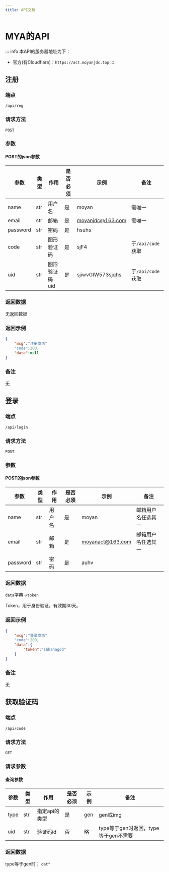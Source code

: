 ```yaml
---
title: API文档
---
```

# MYA的API
::: info
本API的服务器地址为下：
- 官方(有Cloudflare)：`https://act.moyanjdc.top`
:::
## 注册

### 端点
`/api/reg`

### 请求方法
`POST`

### 参数

#### POST的json参数
|  参数   | 类型  | 作用 | 是否必须 | 示例 | 备注 |
|  ----  | ----  | ---- | ---- | ---- | ---- | 
| name   | str   | 用户名|  是  | moyan | 需唯一 |
| email  | str   | 邮箱  |  是  | moyanjdc@163.com  | 需唯一 |
| password | str | 密码 | 是 | hsuhs |  |
| code | str | 图形验证码 | 是 | sjF4 | 于`/api/code`获取 |
| uid | str | 图形验证码uid | 是 | sjiwvGIW573sjqhs | 于`/api/code`获取 |

### 返回数据
无返回数据

### 返回示例
```json
{
    "msg":"注册成功"
    "code":200,
    "data":null
}
```

### 备注
无

## 登录

### 端点
`/api/login`

### 请求方法
`POST`
### 参数
#### POST的json参数
|  参数   | 类型  | 作用 | 是否必须 | 示例 | 备注 |
|  ----  | ----  | ---- | ---- | ---- | ---- | 
| name | str | 用户名 | 是 | moyan | 邮箱用户名任选其一 |
| email | str | 邮箱 | 是 | moyanact@163.com | 邮箱用户名任选其一 |
| password | str | 密码 | 是 | auhv | |
### 返回数据

`data`字典->`token`

Token，用于身份验证，有效期30天。

### 返回示例

```json
{
    "msg":"登录成功"
    "code":200,
    "data":{
        "token":"shhahagdd"
    }
}
```

### 备注
无

## 获取验证码

### 端点
`/api/code`
### 请求方法
`GET`
### 请求参数
#### 查询参数
|  参数   | 类型  | 作用 | 是否必须 | 示例 | 备注 |
|  ----  | ----  | ---- | ---- | ---- | ---- | 
| type | str | 指定api的类型 | 是 | gen | gen或img |
| uid | str | 验证码id | 否 | 略 | type等于gen时返回，type等于gen不需要 |

### 返回数据
type等于gen时；
`dat"`